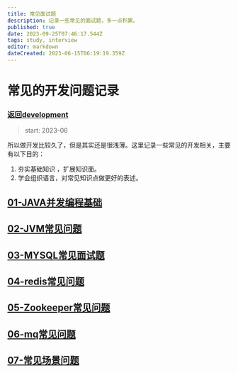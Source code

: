 ```yaml
---
title: 常见面试题
description: 记录一些常见的面试题，多一点积累。
published: true
date: 2023-09-25T07:46:17.544Z
tags: study, interview
editor: markdown
dateCreated: 2023-06-15T06:19:19.359Z
---
```


# 常见的开发问题记录
### [返回development](/development/README)

> start: 2023-06

  所以做开发比较久了，但是其实还是很浅薄。这里记录一些常见的开发相关，主要有以下目的：
  1. 夯实基础知识 ，扩展知识面。
  2. 学会组织语言，对常见知识点做更好的表述。
  
  
## [01-JAVA并发编程基础](/development/interview/gupao/01-concurrency)
## [02-JVM常见问题](/development/interview/gupao/02-jvm)

## [03-MYSQL常见面试题](/development/interview/gupao/03-mysql)

## [04-redis常见问题](/development/interview/gupao/04-redis常见问题)
## [05-Zookeeper常见问题](/development/interview/gupao/05-Zookeeper常见问题)
## [06-mq常见问题](/development/interview/gupao/06-mq常见问题)
## [07-常见场景问题](/development/interview/gupao/07-常见场景问题)




